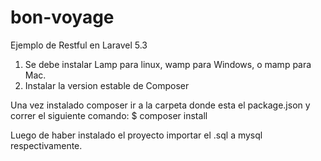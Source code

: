# bon-voyage
Ejemplo de Restful en Laravel 5.3

1) Se debe instalar Lamp para linux, wamp para Windows, o mamp para Mac.
2) Instalar la version estable de Composer

Una vez instalado composer ir a la carpeta donde esta el package.json y correr el siguiente comando:
 $ composer install

Luego de haber instalado el proyecto importar el .sql a mysql respectivamente.


